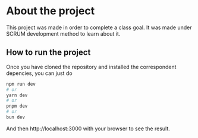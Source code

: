 # About the project

This project was made in order to complete a class goal. It was made under SCRUM development method to learn about it.

## How to run the project

Once you have cloned the repository and installed the correspondent depencies, you can just do

```bash
npm run dev
# or
yarn dev
# or
pnpm dev
# or
bun dev
```

And then http://localhost:3000 with your browser to see the result.
